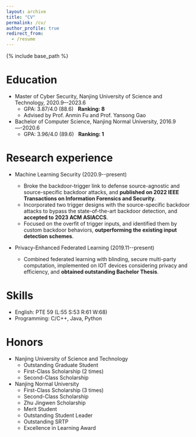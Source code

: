 ```yaml
---
layout: archive
title: "CV"
permalink: /cv/
author_profile: true
redirect_from:
  - /resume
---
```


{% include base_path %}

Education
======
* Master of Cyber Security, Nanjing University of Science and Technology, 2020.9–-2023.6
  * GPA: 3.87/4.0 (88.6) &nbsp; **Ranking: 8**
  * Advised by Prof. Anmin Fu and Prof. Yansong Gao
* Bachelor of Computer Science, Nanjing Normal University, 2016.9—-2020.6
  * GPA: 3.96/4.0 (89.6) &nbsp; **Ranking: 1**

Research experience
======
* Machine Learning Security (2020.9--present)
  * Broke the backdoor-trigger link to defense source-agnostic and source-specific backdoor attacks, and **published on 2022 IEEE Transactions on Information Forensics and Security**.
  * Incorporated two trigger designs with the source-specific backdoor attacks to bypass the state-of-the-art backdoor detection, and **accepted to 2023 ACM ASIACCS**.
  * Focused on the overfit of trigger inputs, and identified them by custom backdoor behaviors, **outperforming the existing input detection schemes**.

* Privacy-Enhanced Federated Learning (2019.11--present)
  * Combined federated learning with blinding, secure multi-party computation, implemented on IOT devices considering privacy and efficiency, and **obtained outstanding Bachelor Thesis**.
  
Skills
======
* English: PTE 59 (L:55 S:53 R:61 W:68)
* Programming: C/C++, Java, Python

Honors
======
* Nanjing University of Science and Technology
  * Outstanding Graduate Student
  * First-Class Scholarship (2 times)
  * Second-Class Scholarship
* Nanjing Normal University
  * First-Class Scholarship (3 times)
  * Second-Class Scholarship
  * Zhu Jingwen Scholarship
  * Merit Student
  * Outstanding Student Leader
  * Outstanding SRTP
  * Excellence in Learning Award
